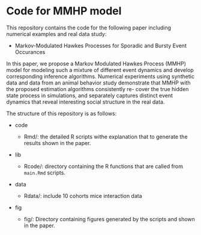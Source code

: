# Code for MMHP model

This repository contains the code for the following paper including numerical examples and real data study:

- Markov-Modulated Hawkes Processes for Sporadic and Bursty Event Occurances

In this paper, we propose a Markov Modulated Hawkes Process (MMHP) model for modeling such a mixture of different event dynamics and develop corresponding inference algorithms. Numerical experiments using synthetic data and data from an animal behavior study demonstrate that MMHP with the proposed estimation algorithms consistently re- cover the true hidden state process in simulations, and separately captures distinct event dynamics that reveal interesting social structure in the real data.

The structure of this repository is as follows:

- code
	- Rmd/: the detailed R scripts withe explanation that to generate the results shown in the paper. 

- lib
	- Rcode/: directory containing the R functions that are called from `main.Rmd` scripts. 

- data
    - Rdata/: include 10 cohorts mice interaction data
  
- fig
	-  fig/: Directory containing figures generated by the scripts and shown in the paper.

